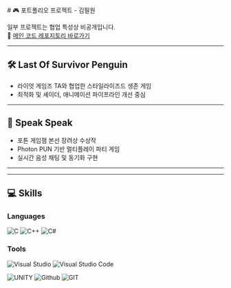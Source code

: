 <div align="left">
# 🎮 포트폴리오 프로젝트 - 김필원

일부 프로젝트는 협업 특성상 비공개입니다.  
🔗 [메인 코드 레포지토리 바로가기](https://github.com/Develowonn/Portfolio_Codes)

---

## 🛠 Last Of Survivor Penguin

- 라이엇 게임즈 TA와 협업한 스타일라이즈드 생존 게임  
- 최적화 및 셰이더, 애니메이션 파이프라인 개선 중심

---

## 🎤 Speak Speak

- 포톤 게임잼 본선 장려상 수상작  
- Photon PUN 기반 멀티플레이 파티 게임  
- 실시간 음성 채팅 및 동기화 구현

---
---

## 💻 Skills

### Languages
<div align="bottom">
  
![C](https://img.shields.io/badge/C-00599C?style=for-the-badge&logo=c&logoColor=white)
![C++](https://img.shields.io/badge/C%2B%2B-00599C?style=for-the-badge&logo=c%2B%2B&logoColor=white)
![C#](https://img.shields.io/badge/C%23-239120?style=for-the-badge&logo=c-sharp&logoColor=white)
<!--![Java](https://img.shields.io/badge/Java-ED8B00?style=for-the-badge&logo=openjdk&logoColor=white)-->
  
### Tools
<div align="bottom">

![Visual Studio](https://img.shields.io/badge/Visual_Studio-5C2D91?style=for-the-badge&logo=visual%20studio&logoColor=white)
![Visual Studio Code](https://img.shields.io/badge/Visual_Studio_Code-0078D4?style=for-the-badge&logo=visual%20studio%20code&logoColor=white)
<!--![IntelliJ_IDEA](https://img.shields.io/badge/IntelliJ_IDEA-000000.svg?style=for-the-badge&logo=intellij-idea&logoColor=white) </br>-->
![UNITY](https://img.shields.io/badge/Unity-100000?style=for-the-badge&logo=unity&logoColor=white)
![Github](https://img.shields.io/badge/GitHub-100000?style=for-the-badge&logo=github&logoColor=whit)
![GIT](https://img.shields.io/badge/GIT-E44C30?style=for-the-badge&logo=git&logoColor=white)








